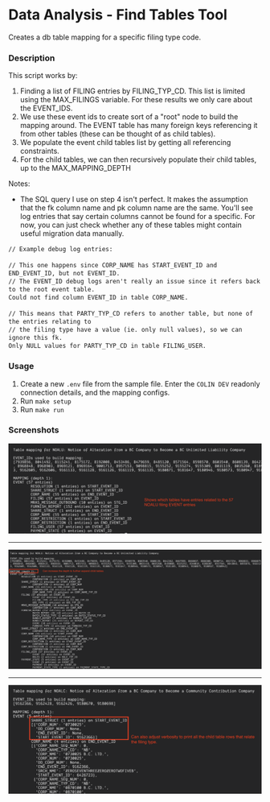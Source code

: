 # Data Analysis - Find Tables Tool

Creates a db table mapping for a specific filing type code.

### Description

This script works by:
1. Finding a list of FILING entries by FILING_TYP_CD. This list is limited using the MAX_FILINGS variable. For these results we only care about the EVENT_IDS.
2. We use these event ids to create sort of a "root" node to build the mapping around. The EVENT table has many foreign keys referencing it from other tables (these can be thought of as child tables).
3. We populate the event child tables list by getting all referencing constraints.
4. For the child tables, we can then recursively populate their child tables, up to the MAX_MAPPING_DEPTH

Notes:
- The SQL query I use on step 4 isn't perfect. It makes the assumption that the fk column name and pk column name are the same. You'll see log entries that say certain columns cannot be found for a specific. For now, you can just check whether any of these tables might contain useful migration data manually.
```
// Example debug log entries:

// This one happens since CORP_NAME has START_EVENT_ID and END_EVENT_ID, but not EVENT_ID. 
// The EVENT_ID debug logs aren't really an issue since it refers back to the root event table.
Could not find column EVENT_ID in table CORP_NAME.

// This means that PARTY_TYP_CD refers to another table, but none of the entries relating to
// the filing type have a value (ie. only null values), so we can ignore this fk.
Only NULL values for PARTY_TYP_CD in table FILING_USER.
```

### Usage

1. Create a new `.env` file from the sample file. Enter the `COLIN DEV` readonly connection details, and the mapping configs.
2. Run `make setup`
3. Run `make run`


### Screenshots
<img src="screenshots/Screenshot%201.png" alt="drawing" width="600"/>

---

<img src="screenshots/Screenshot%202.png" alt="drawing" width="900"/>

---

<img src="screenshots/Screenshot%203.png" alt="drawing" width="600"/>
